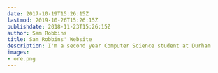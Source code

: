 ```yaml
---
date: 2017-10-19T15:26:15Z
lastmod: 2019-10-26T15:26:15Z
publishdate: 2018-11-23T15:26:15Z
author: Sam Robbins
title: Sam Robbins' Website
description: I'm a second year Computer Science student at Durham
images:
- ore.png
---
```


